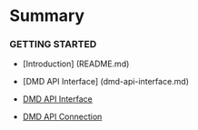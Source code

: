 # Summary

### GETTING STARTED

* \[Introduction\] \(README.md\)

* \[DMD API Interface\] \(dmd-api-interface.md\)



* [DMD API Interface](dmd-api-interface.md)
* [DMD API Connection](dmd-api-connection.md)



